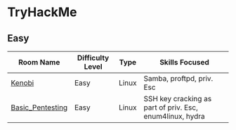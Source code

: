 
# TryHackMe

## Easy

| Room Name                                                                | Difficulty Level | Type    | Skills Focused                                               |
| ------------------------------------------------------------| ---------------- | ------- | ------------------------------------------------------------ |
|[Kenobi](./Easy/Kenobi/Kenobi_writeup.md)                                 | Easy             | Linux   | Samba, proftpd, priv. Esc                                    |
|[Basic_Pentesting](.Easy/Basic_Pentesting/Basic_Pentesting_writeup.md)     | Easy             | Linux   | SSH key cracking as part of priv. Esc, enum4linux, hydra     |
